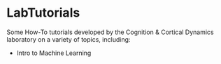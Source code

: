 # LabTutorials

Some How-To tutorials developed by the Cognition & Cortical Dynamics laboratory on a variety of topics, including:

* Intro to Machine Learning
